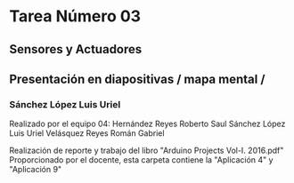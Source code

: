 # Tarea Número 03
## Sensores y Actuadores
## Presentación en diapositivas / mapa mental / 
### Sánchez López Luis Uriel
Realizado por el equipo 04: 
Hernández Reyes Roberto Saul
Sánchez López Luis Uriel
Velásquez Reyes Román Gabriel

Realización de reporte y trabajo del libro "Arduino Projects Vol-I. 2016.pdf" 
Proporcionado por el docente, esta carpeta contiene la "Aplicación 4" y "Aplicación 9"
 